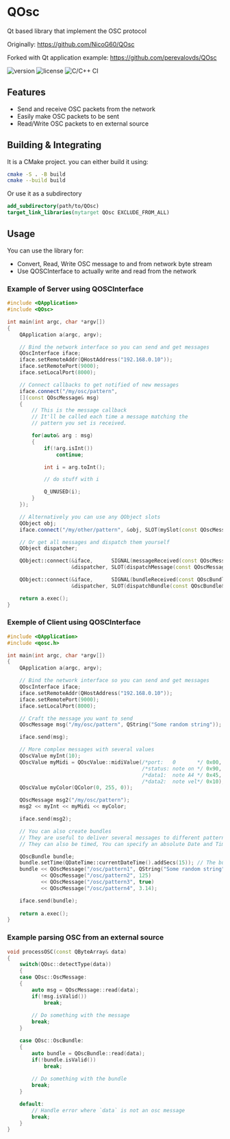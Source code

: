 # QOsc
Qt based library that implement the OSC protocol

Originally:
https://github.com/NicoG60/QOsc

Forked with Qt application example:
https://github.com/perevalovds/QOsc



![version](https://img.shields.io/github/v/release/NicoG60/QOSC) ![license](https://img.shields.io/github/license/NicoG60/Qosc) ![C/C++ CI](https://github.com/NicoG60/QOsc/workflows/C/C++%20CI/badge.svg?branch=master)



## Features

- Send and receive OSC packets from the network
- Easily make OSC packets to be sent
- Read/Write OSC packets to en external source

## Building & Integrating

It is a CMake project. you can either build it using:

```bash
cmake -S . -B build
cmake --build build
```

Or use it as a subdirectory

```cmake
add_subdirectory(path/to/QOsc)
target_link_libraries(mytarget QOsc EXCLUDE_FROM_ALL)
```

## Usage

You can use the library for:

- Convert, Read, Write OSC message to and from network byte stream
- Use QOSCInterface to actually write and read from the network

### Example of Server using QOSCInterface

```cpp
#include <QApplication>
#include <QOsc>

int main(int argc, char *argv[])
{
    QApplication a(argc, argv);

    // Bind the network interface so you can send and get messages
    QOscInterface iface;
    iface.setRemoteAddr(QHostAddress("192.168.0.10"));
    iface.setRemotePort(9000);
    iface.setLocalPort(8000);

    // Connect callbacks to get notified of new messages
    iface.connect("/my/osc/pattern",
    [](const QOscMessage& msg)
    {
        // This is the message callback
        // It'll be called each time a message matching the
        // pattern you set is received.

        for(auto& arg : msg)
        {
            if(!arg.isInt())
                continue;

            int i = arg.toInt();

            // do stuff with i

            Q_UNUSED(i);
        }
    });

    // Alternatively you can use any QObject slots
    QObject obj;
    iface.connect("/my/other/pattern", &obj, SLOT(mySlot(const QOscMessage& msg)));

    // Or get all messages and dispatch them yourself
    QObject dispatcher;

    QObject::connect(&iface,      SIGNAL(messageReceived(const QOscMessage&)),
                     &dispatcher, SLOT(dispatchMessage(const QOscMessage&)));

    QObject::connect(&iface,      SIGNAL(bundleReceived(const QOscBundle&)),
                     &dispatcher, SLOT(dispatchBundle(const QOscBundle&)));

    return a.exec();
}
```

### Exemple of Client using QOSCInterface

```cpp
#include <QApplication>
#include <qosc.h>

int main(int argc, char *argv[])
{
    QApplication a(argc, argv);

    // Bind the network interface so you can send and get messages
    QOscInterface iface;
    iface.setRemoteAddr(QHostAddress("192.168.0.10"));
    iface.setRemotePort(9000);
    iface.setLocalPort(8000);

    // Craft the message you want to send
    QOscMessage msg("/my/osc/pattern", QString("Some random string"));

    iface.send(msg);

    // More complex messages with several values
    QOscValue myInt(10);
    QOscValue myMidi = QOscValue::midiValue(/*port:   0       */ 0x00,
                                            /*status: note on */ 0x90,
                                            /*data1:  note A4 */ 0x45,
                                            /*data2:  note vel*/ 0x10);
    QOscValue myColor(QColor(0, 255, 0));

    QOscMessage msg2("/my/osc/pattern");
    msg2 << myInt << myMidi << myColor;

    iface.send(msg2);

    // You can also create bundles
    // They are useful to deliver several messages to different patterns
    // They can also be timed, You can specify an absolute Date and Time when you want them to be executed

    QOscBundle bundle;
    bundle.setTime(QDateTime::currentDateTime().addSecs(15)); // The bundle is for 15sec later
    bundle << QOscMessage("/osc/pattern1", QString("Some random string"))
           << QOscMessage("/osc/pattern2", 125)
           << QOscMessage("/osc/pattern3", true)
           << QOscMessage("/osc/pattern4", 3.14);

    iface.send(bundle);
    
    return a.exec();
}
```

### Example parsing OSC from an external source

```cpp
void processOSC(const QByteArray& data)
{
    switch(QOsc::detectType(data))
    {
    case QOsc::OscMessage:
    {
        auto msg = QOscMessage::read(data);
        if(!msg.isValid())
            break;
        
        // Do something with the message
        break;
    }

    case QOsc::OscBundle:
    {
        auto bundle = QOscBundle::read(data);
        if(!bundle.isValid())
            break;
        
        // Do something with the bundle
        break;
    }

    default:
        // Handle error where `data` is not an osc message
        break;
    }
}
```

